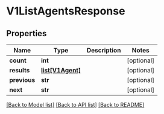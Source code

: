 # V1ListAgentsResponse


## Properties
Name | Type | Description | Notes
------------ | ------------- | ------------- | -------------
**count** | **int** |  | [optional] 
**results** | [**list[V1Agent]**](V1Agent.md) |  | [optional] 
**previous** | **str** |  | [optional] 
**next** | **str** |  | [optional] 

[[Back to Model list]](../README.md#documentation-for-models) [[Back to API list]](../README.md#documentation-for-api-endpoints) [[Back to README]](../README.md)


